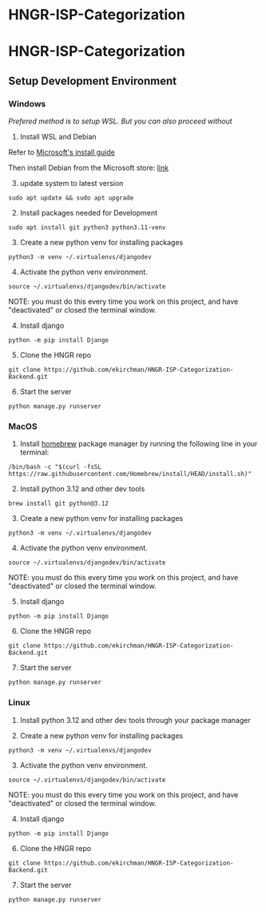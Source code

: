# HNGR-ISP-Categorization
# HNGR-ISP-Categorization

## Setup Development Environment

### Windows

*Prefered method is to setup WSL. But you can also proceed without*

1. Install WSL and Debian

Refer to [Microsoft's install guide](https://learn.microsoft.com/en-us/windows/wsl/install)

Then install Debian from the Microsoft store: [link](https://www.microsoft.com/en-us/p/debian/9msvkqc78pk6)

3. update system to latest version

`sudo apt update && sudo apt upgrade`

2. Install packages needed for Development

`sudo apt install git python3 python3.11-venv`

3. Create a new python venv for installing packages

`python3 -m venv ~/.virtualenvs/djangodev`

4. Activate the python venv environment.

`source ~/.virtualenvs/djangodev/bin/activate`

NOTE: you must do this every time you work on this project, and have "deactivated" or closed the terminal window.

4. Install django

`python -m pip install Django`

5. Clone the HNGR repo

`git clone https://github.com/ekirchman/HNGR-ISP-Categorization-Backend.git`

6. Start the server

`python manage.py runserver`


### MacOS

1. Install [homebrew](https://brew.sh/) package manager by running the following line in your terminal:

`/bin/bash -c "$(curl -fsSL https://raw.githubusercontent.com/Homebrew/install/HEAD/install.sh)"`

2. Install python 3.12 and other dev tools

`brew install git python@3.12`

3. Create a new python venv for installing packages

`python3 -m venv ~/.virtualenvs/djangodev`

4. Activate the python venv environment.

`source ~/.virtualenvs/djangodev/bin/activate`

NOTE: you must do this every time you work on this project, and have "deactivated" or closed the terminal window.


5. Install django

`python -m pip install Django`

6. Clone the HNGR repo

`git clone https://github.com/ekirchman/HNGR-ISP-Categorization-Backend.git`

7. Start the server

`python manage.py runserver`

### Linux

1. Install python 3.12 and other dev tools through your package manager

2. Create a new python venv for installing packages

`python3 -m venv ~/.virtualenvs/djangodev`

3. Activate the python venv environment.

`source ~/.virtualenvs/djangodev/bin/activate`

NOTE: you must do this every time you work on this project, and have "deactivated" or closed the terminal window.


4. Install django

`python -m pip install Django`

6. Clone the HNGR repo

`git clone https://github.com/ekirchman/HNGR-ISP-Categorization-Backend.git`

7. Start the server

`python manage.py runserver`
